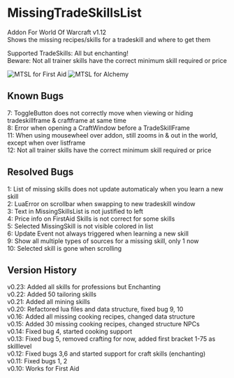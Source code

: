 # MissingTradeSkillsList
Addon For World Of Warcraft v1.12<br />
Shows the missing recipes/skills for a tradeskill and where to get them

Supported TradeSkills: All but enchanting!<br />
Beware: Not all trainer skills have the correct minimum skill required or price


![MTSL for First Aid](https://i.imgur.com/UEn9CId.png)
![MTSL for Alchemy](https://i.imgur.com/jacvhFN.png)

## Known Bugs
7: ToggleButton does not correctly move when viewing or hiding tradeskillframe & craftframe at same time<br />
8: Error when opening a CraftWindow before a TradeSkillFrame<br />
11: When using mousewheel over addon, still zooms in & out in the world, except when over listframe<br />
12: Not all trainer skills have the correct minimum skill required or price

## Resolved Bugs
1: List of missing skills does not update automaticaly when you learn a new skill<br />
2: LuaError on scrollbar when swapping to new tradeskill window<br />
3: Text in MissingSkillsList is not justified to left<br />
4: Price info on FirstAid Skills is not correct for some skills<br />
5: Selected MissingSkill is not visible colored in list<br />
6: Update Event not always triggered when learning a new skill<br />
9: Show all multiple types of sources for a missing skill, only 1 now<br />
10: Selected skill is gone when scrolling

## Version History
v0.23: 	Added all skills for professions but Enchanting<br />
v0.22: 	Added 50 tailoring skills<br />
v0.21: 	Added all mining skills<br />
v0.20: 	Refactored lua files and data structure, fixed bug 9, 10<br />
v0.16: 	Added all missing cooking recipes, changed data structure<br />
v0.15: 	Added 30 missing cooking recipes, changed structure NPCs<br />
v0.14:	Fixed bug 4, started cooking support<br />
v0.13: 	Fixed bug 5, removed crafting for now, added first bracket 1-75 as skilllevel<br />
v0.12:	Fixed bugs 3,6 and started support for craft skills (enchanting)<br />
v0.11:	Fixed bugs 1, 2<br />
v0.10:  Works for First Aid
